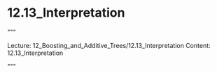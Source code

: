 # 12.13_Interpretation

"""

Lecture: 12_Boosting_and_Additive_Trees/12.13_Interpretation
Content: 12.13_Interpretation

"""

